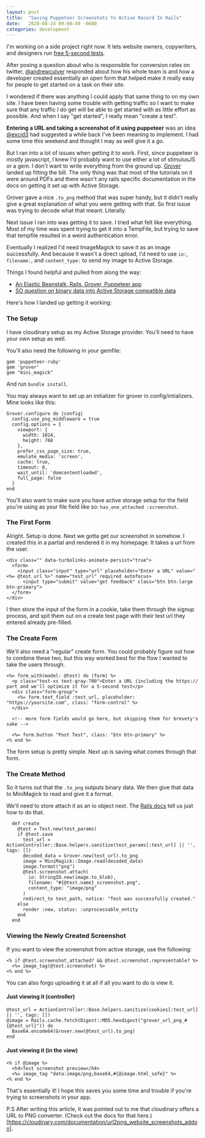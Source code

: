 ```yaml
---
layout: post
title:  "Saving Puppeteer Screenshots To Active Record In Rails"
date:   2020-08-24 09:08:49 -0600
categories: development
---
```


I'm working on a side project right now. It lets website owners, copywriters, and designers run [free 5-second tests](https://isthisclear.com).

After posing a question about who is responsible for conversion rates on twitter, [@andrewculver](https://twitter.com/andrewculver/status/1427309562059628549?s=20) responded about how his whole team is and how a developer created essentially an open form that helped make it really easy for people to get started on a task on their site. 

I wondered if there was anything I could apply that same thing to on my own site. I have been having some trouble with getting traffic so I want to make sure that any traffic I do get will be able to get started with as little effort as possible. And when I say "get started", I really mean "create a test". 

**Entering a URL and taking a screenshot of it using puppeteer** was an idea [@excid3](https://twitter.com/excid3) had suggested a while back I've been meaning to implement. I had some time this weekend and thought I may as well give it a go.

But I ran into a lot of issues when getting it to work. First, since puppeteer is mostly javascript, I knew I'd probably want to use either a lot of stimulusJS or a gem. I don't want to write everything from the ground up. [Grover](https://github.com/Studiosity/grover) landed up fitting the bill. The only thing was that most of the tutorials on it were around PDFs and there wasn't any rails specific documentation in the docs on getting it set up with Active Storage. 

Grover gave a nice `.to_png` method that was super handy, but it didn't really give a great explanation of what you were getting with that. So first issue was trying to decode what that meant. Literally. 

Next issue I ran into was getting it to save. I tried what felt like everything. Most of my time was spent trying to get it into a TempFile, but trying to save that tempfile resulted in a weird authentication error. 

Eventually I realized I'd need ImageMagick to save it as an image successfully. And because it wasn't a direct upload, I'd need to use `io:`, `filename:`, and `content_type:` to send my image to Active Storage. 

Things I found helpful and pulled from along the way:
* [An Elastic Beanstalk, Rails, Grover, Puppeteer app](https://github.com/paulmwatson/elasticbeanstalk-rails-grover-puppeteer)
* [SO question on binary data into Active Storage compatible data](https://stackoverflow.com/questions/55787737/is-there-a-way-to-convert-binary-data-into-a-data-type-that-will-allow-activesto)

Here's how I landed up getting it working:

### The Setup

I have cloudinary setup as my Active Storage provider. You'll need to have your own setup as well. 

You'll also need the following in your gemfile:
```
gem 'puppeteer-ruby'
gem 'grover'
gem "mini_magick"
```

And run `bundle install`. 

You may always want to set up an initializer for grover in config/intializers. Mine looks like this:

```
Grover.configure do |config|
  config.use_png_middleware = true
  config.options = {
    viewport: {
      width: 1024,
      height: 768
    },
    prefer_css_page_size: true,
    emulate_media: 'screen',
    cache: true,
    timeout: 0,
    wait_until: 'domcontentloaded',
    full_page: false
  }
end
```

You'll also want to make sure you have active storage setup for the field you're using as your file field like so: `has_one_attached :screenshot`.

### The First Form

Alright. Setup is done. Next we gotta get our screenshot in somehow. I created this in a partial and rendered it in my homepage. It takes a url from the user. 

```
<div class="" data-turbolinks-animate-persist="true">
  <form>
    <input class="input" type="url" placeholder="Enter a URL" value="<%= @test_url %>" name="test_url" required autofocus>
      <input type="submit" value="get feedback" class="btn btn-large btn-primary"> 
  </form>
</div>
```

I then store the input of the form in a cookie, take them through the signup process, and spit them out on a create test page with their test url they entered already pre-filled. 

### The Create Form
We'll also need a "regular" create form. You could probably figure out how to combine these two, but this way worked best for the flow I wanted to take the users through. 

```
<%= form_with(model: @test) do |form| %>
  <p class="text-xs text-gray-700">Enter a URL (including the https:// part and we'll optimize it for a 5-second test</p>
  <div class="form-group">
    <%= form.text_field :test_url, placeholder: "https://yoursite.com", class: "form-control" %>
  </div>

  <!-- more form fields would go here, but skipping them for brevety's sake -->

  <%= form.button "Post Test", class: "btn btn-primary" %>
<% end %>
```

The form setup is pretty simple. Next up is saving what comes through that form.

### The Create Method
So it turns out that the `.to_png` outputs binary data. We then give that data to MiniMagick to read and give it a format. 

We'll need to store attach it as an io object next. The [Rails docs](https://edgeguides.rubyonrails.org/active_storage_overview.html#attaching-file-io-objects) tell us just how to do that.

```
  def create
    @test = Test.new(test_params)
    if @test.save
      test_url = ActionController::Base.helpers.sanitize(test_params[:test_url] || '', tags: [])
      decoded_data = Grover.new(test_url).to_png
      image = MiniMagick::Image.read(decoded_data)
      image.format("png")
      @test.screenshot.attach(
        io: StringIO.new(image.to_blob),
        filename: "#{@test.name}_screenshot.png",
        content_type: "image/png"
      )
      redirect_to test_path, notice: "Test was successfully created."
    else
      render :new, status: :unprocessable_entity
    end
  end
```

### Viewing the Newly Created Screenshot

If you want to view the screenshot from active storage, use the following:

```
<% if @test.screenshot_attached? && @test.screenshot.representable? %>
  <%= image_tag(@test.screenshot) %>
<% end %>
```

You can also forgo uploading it at all if all you want to do is view it. 

#### Just viewing it (controller)
```
@test_url = ActionController::Base.helpers.sanitize(cookies[:test_url] || '', tags: [])
@image = Rails.cache.fetch(Digest::MD5.hexdigest("grover_url_png_#{@test_url}")) do
  Base64.encode64(Grover.new(@test_url).to_png)
end
```

#### Just viewing it (in the view)
```
<% if @image %>
  <h4>Test screenshot preview</h4>
  <%= image_tag "data:image/png;base64,#{@image.html_safe}" %>
<% end %>
```


That's essentially it! I hope this saves you some time and trouble if you're trying to screenshots in your app.

P.S  After writing this article, it was pointed out to me that cloudinary offers a URL to PNG converter. (Check out the docs for that here.)[https://cloudinary.com/documentation/url2png_website_screenshots_addon].